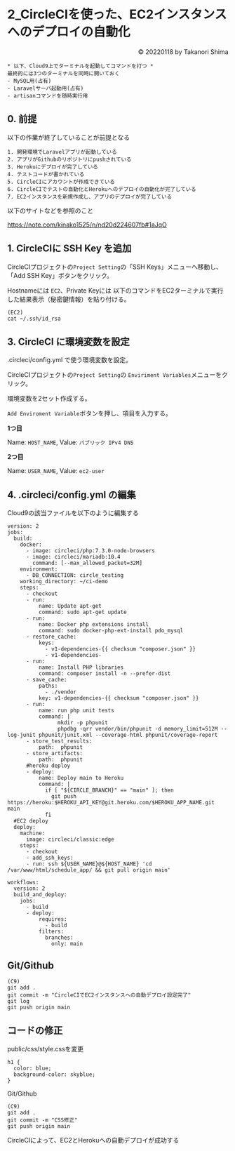# 2_CircleCIを使った、EC2インスタンスへのデプロイの自動化

<p style='text-align: right;'> &copy; 20220118 by Takanori Shima </p>

```
* 以下、Cloud9上でターミナルを起動してコマンドを打つ *
最終的には3つのターミナルを同時に開いておく
- MySQL用(占有)
- Laravelサーバ起動用(占有)
- artisanコマンドを随時実行用
```

## 0. 前提
以下の作業が終了していることが前提となる
```
1. 開発環境でLaravelアプリが起動している
2. アプリがGithubのリポジトリにpushされている
3. Herokuにデプロイが完了している
4. テストコードが書かれている
5. CircleCIにアカウントが作成できている
6. CircleCIでテストの自動化とHerokuへのデプロイの自動化が完了している
7. EC2インスタンスを新規作成し、アプリのデプロイが完了している
```

以下のサイトなどを参照のこと

https://note.com/kinako1525/n/nd20d224607fb#1aJqO

## 1. CircleCIに SSH Key を追加

CircleCIプロジェクトの`Project Setting`の「SSH Keys」メニューへ移動し、「Add SSH Key」ボタンをクリック。

Hostnameには `EC2`、Private Keyには 以下のコマンドをEC2ターミナルで実行した結果表示（秘密鍵情報）を貼り付ける。

```
(EC2)
cat ~/.ssh/id_rsa
```

## 3. CircleCI に環境変数を設定

.circleci/config.yml で使う環境変数を設定。

CircleCIプロジェクトの`Project Setting`の `Enviriment Variables`メニューをクリック。

環境変数を2セット作成する。

`Add Enviroment Variable`ボタンを押し、項目を入力する。


**1つ目**

Name: `HOST_NAME`, Value: `パブリック IPv4 DNS`

**2つ目**

Name: `USER_NAME`, Value: `ec2-user`



## 4. .circleci/config.yml の編集

Cloud9の該当ファイルを以下のように編集する

```
version: 2
jobs:
  build:
    docker:
      - image: circleci/php:7.3.0-node-browsers
      - image: circleci/mariadb:10.4
        command: [--max_allowed_packet=32M]
    environment:
      - DB_CONNECTION: circle_testing
    working_directory: ~/ci-demo
    steps:
      - checkout
      - run:
          name: Update apt-get
          command: sudo apt-get update
      - run:
          name: Docker php extensions install
          command: sudo docker-php-ext-install pdo_mysql
      - restore_cache:
          keys:
            - v1-dependencies-{{ checksum "composer.json" }}
            - v1-dependencies-
      - run:
          name: Install PHP libraries
          command: composer install -n --prefer-dist
      - save_cache:
          paths:
            - ./vendor
          key: v1-dependencies-{{ checksum "composer.json" }}
      - run:
          name: run php unit tests
          command: |
                mkdir -p phpunit 
                phpdbg -qrr vendor/bin/phpunit -d memory_limit=512M --log-junit phpunit/junit.xml --coverage-html phpunit/coverage-report
      - store_test_results:
          path:  phpunit
      - store_artifacts:
          path:  phpunit
      #heroku deploy
      - deploy:
          name: Deploy main to Heroku
          command: |
            if [ "${CIRCLE_BRANCH}" == "main" ]; then
              git push https://heroku:$HEROKU_API_KEY@git.heroku.com/$HEROKU_APP_NAME.git main
            fi
  #EC2 deploy
  deploy:
    machine:
      image: circleci/classic:edge
    steps:
      - checkout
      - add_ssh_keys:
      - run: ssh ${USER_NAME}@${HOST_NAME} 'cd /var/www/html/schedule_app/ && git pull origin main'
 
workflows:
  version: 2
  build_and_deploy:
    jobs:
      - build
      - deploy:
          requires:
            - build
          filters:
            branches:
              only: main

```

## Git/Github

```
(C9)
git add .
git commit -m "CircleCIでEC2インスタンスへの自動デプロイ設定完了"
git log
git push origin main
```

## コードの修正

public/css/style.cssを変更

```
h1 {
  color: blue;
  background-color: skyblue;
}
```

Git/Github
```
(C9)
git add .
git commit -m "CSS修正"
git push origin main
```

CircleCIによって、EC2とHerokuへの自動デプロイが成功する



